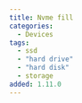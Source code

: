 ```yaml
---
title: Nvme fill
categories:
  - Devices
tags:
  - ssd
  - "hard drive"
  - "hard disk"
  - storage
added: 1.11.0
---
```

